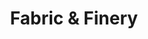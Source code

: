 ---
title: "Fabric & Finery"
url: /helensburgh/fabric-and-finery-east-princes-street/
shop: sewing
---